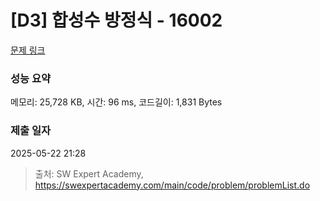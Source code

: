 # [D3] 합성수 방정식 - 16002 

[문제 링크](https://swexpertacademy.com/main/code/problem/problemDetail.do?contestProbId=AYYAGCNKPgIDFARc) 

### 성능 요약

메모리: 25,728 KB, 시간: 96 ms, 코드길이: 1,831 Bytes

### 제출 일자

2025-05-22 21:28



> 출처: SW Expert Academy, https://swexpertacademy.com/main/code/problem/problemList.do